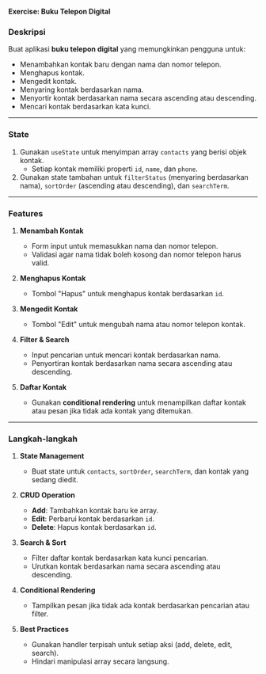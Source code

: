 **Exercise: Buku Telepon Digital**  

### **Deskripsi**  
Buat aplikasi **buku telepon digital** yang memungkinkan pengguna untuk:  
- Menambahkan kontak baru dengan nama dan nomor telepon.  
- Menghapus kontak.  
- Mengedit kontak.  
- Menyaring kontak berdasarkan nama.  
- Menyortir kontak berdasarkan nama secara ascending atau descending.  
- Mencari kontak berdasarkan kata kunci.  

---

### **State**  
1. Gunakan `useState` untuk menyimpan array `contacts` yang berisi objek kontak.  
   - Setiap kontak memiliki properti `id`, `name`, dan `phone`.  
2. Gunakan state tambahan untuk `filterStatus` (menyaring berdasarkan nama), `sortOrder` (ascending atau descending), dan `searchTerm`.  

---

### **Features**  

1. **Menambah Kontak**  
   - Form input untuk memasukkan nama dan nomor telepon.  
   - Validasi agar nama tidak boleh kosong dan nomor telepon harus valid.  

2. **Menghapus Kontak**  
   - Tombol "Hapus" untuk menghapus kontak berdasarkan `id`.  

3. **Mengedit Kontak**  
   - Tombol "Edit" untuk mengubah nama atau nomor telepon kontak.  

4. **Filter & Search**  
   - Input pencarian untuk mencari kontak berdasarkan nama.  
   - Penyortiran kontak berdasarkan nama secara ascending atau descending.  

5. **Daftar Kontak**  
   - Gunakan **conditional rendering** untuk menampilkan daftar kontak atau pesan jika tidak ada kontak yang ditemukan.  

---

### **Langkah-langkah**  

1. **State Management**  
   - Buat state untuk `contacts`, `sortOrder`, `searchTerm`, dan kontak yang sedang diedit.  

2. **CRUD Operation**  
   - **Add**: Tambahkan kontak baru ke array.  
   - **Edit**: Perbarui kontak berdasarkan `id`.  
   - **Delete**: Hapus kontak berdasarkan `id`.  

3. **Search & Sort**  
   - Filter daftar kontak berdasarkan kata kunci pencarian.  
   - Urutkan kontak berdasarkan nama secara ascending atau descending.  

4. **Conditional Rendering**  
   - Tampilkan pesan jika tidak ada kontak berdasarkan pencarian atau filter.  

5. **Best Practices**  
   - Gunakan handler terpisah untuk setiap aksi (add, delete, edit, search).  
   - Hindari manipulasi array secara langsung.  